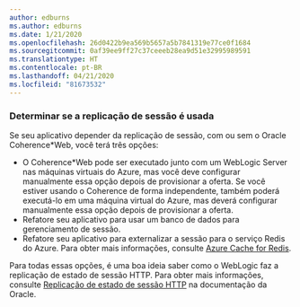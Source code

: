```yaml
---
author: edburns
ms.author: edburns
ms.date: 1/21/2020
ms.openlocfilehash: 26d0422b9ea569b5657a5b7841319e77ce0f1684
ms.sourcegitcommit: 0af39ee9ff27c37ceeeb28ea9d51e32995989591
ms.translationtype: HT
ms.contentlocale: pt-BR
ms.lasthandoff: 04/21/2020
ms.locfileid: "81673532"
---
```

### <a name="determine-whether-session-replication-is-used"></a>Determinar se a replicação de sessão é usada

Se seu aplicativo depender da replicação de sessão, com ou sem o Oracle Coherence*Web, você terá três opções:

* O Coherence*Web pode ser executado junto com um WebLogic Server nas máquinas virtuais do Azure, mas você deve configurar manualmente essa opção depois de provisionar a oferta. Se você estiver usando o Coherence de forma independente, também poderá executá-lo em uma máquina virtual do Azure, mas deverá configurar manualmente essa opção depois de provisionar a oferta.
* Refatore seu aplicativo para usar um banco de dados para gerenciamento de sessão.
* Refatore seu aplicativo para externalizar a sessão para o serviço Redis do Azure. Para obter mais informações, consulte [Azure Cache for Redis](/azure/azure-cache-for-redis/cache-overview).

Para todas essas opções, é uma boa ideia saber como o WebLogic faz a replicação de estado de sessão HTTP. Para obter mais informações, consulte [Replicação de estado de sessão HTTP](https://docs.oracle.com/en/middleware/fusion-middleware/weblogic-server/12.2.1.4/clust/failover.html#GUID-E13D8142-66BA-46A1-854F-4FC6F82992DD) na documentação da Oracle.
